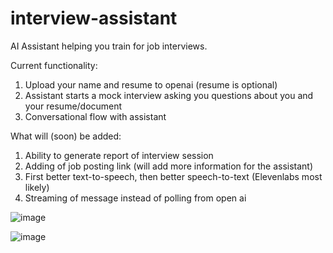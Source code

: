 # interview-assistant

AI Assistant helping you train for job interviews.


Current functionality: 

1. Upload your name and resume to openai (resume is optional)
2. Assistant starts a mock interview asking you questions about you and your resume/document
3. Conversational flow with assistant

What will (soon) be added:

1. Ability to generate report of interview session
2. Adding of job posting link (will add more information for the assistant)
3. First better text-to-speech, then better speech-to-text (Elevenlabs most likely)
4. Streaming of message instead of polling from open ai


![image](https://github.com/user-attachments/assets/f5dc777e-65bf-48fb-8e21-253d5ef9a309)


![image](https://github.com/user-attachments/assets/96d5f3ed-47a0-4ad7-a9cf-c84b062aad59)

